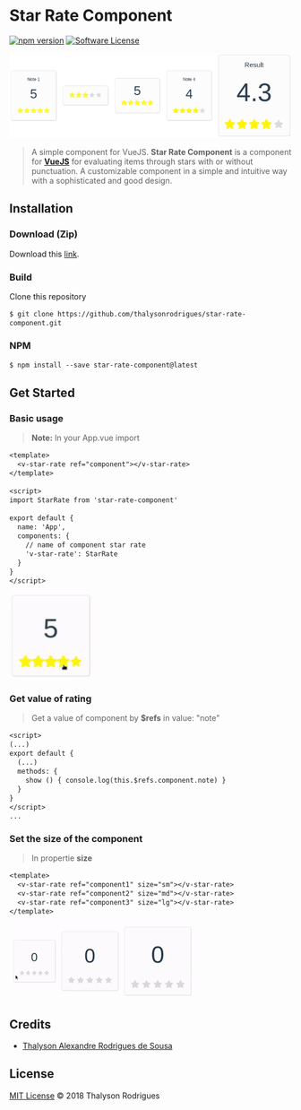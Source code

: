 # Star Rate Component

[![npm version](https://badge.fury.io/js/star-rate-component.svg)](https://badge.fury.io/js/star-rate-component)
[![Software License](https://img.shields.io/apm/l/vim-mode.svg)](https://github.com/thalysonrodrigues/star-rate-component/blob/master/LICENSE)

<p align="center">
    <a href="https://github.com/thalysonrodrigues/star-rate-component">
        <img src="./docs/star-rate.png" alt="Star Rate Component" title="Star Rate Component">
    </a>
</p>

> A simple component for VueJS. **Star Rate Component** is a component for [**VueJS**](https://vuejs.org/) for evaluating items through stars with or without punctuation. A customizable component in a simple and intuitive way with a sophisticated and good design.

## Installation

### Download (Zip)

Download this [link](https://github.com/thalysonrodrigues/star-rate-component/archive/v1.0.0.zip).

### Build

Clone this repository

```
$ git clone https://github.com/thalysonrodrigues/star-rate-component.git
```

### NPM

```
$ npm install --save star-rate-component@latest
```

## Get Started

### Basic usage

> **Note:** In your App.vue import

```vue
<template>
  <v-star-rate ref="component"></v-star-rate>
</template>

<script>
import StarRate from 'star-rate-component'

export default {
  name: 'App',
  components: {
    // name of component star rate
    'v-star-rate': StarRate
  }
}
</script>
```
<img width="150" src="./docs/gif/basic-usage.gif" alt="Basic usage" title="Basic Usage">

### Get value of rating

> Get a value of component by **$refs** in value: "note"

```vue
<script>
(...)
export default {
  (...)
  methods: {
    show () { console.log(this.$refs.component.note) }
  }
}
</script>
...
```

### Set the size of the component

> In propertie **size**

```
<template>
  <v-star-rate ref="component1" size="sm"></v-star-rate>
  <v-star-rate ref="component2" size="md"></v-star-rate>
  <v-star-rate ref="component3" size="lg"></v-star-rate>
</template>
```

<img src="./docs/gif/size.gif" alt="Size of component" title="Size of component">

## Credits

- [Thalyson Alexandre Rodrigues de Sousa](https://github.com/thalysonrodrigues)

## License 

[MIT License](https://github.com/thalysonrodrigues/star-rate-component/blob/master/LICENSE) © 2018 Thalyson Rodrigues
